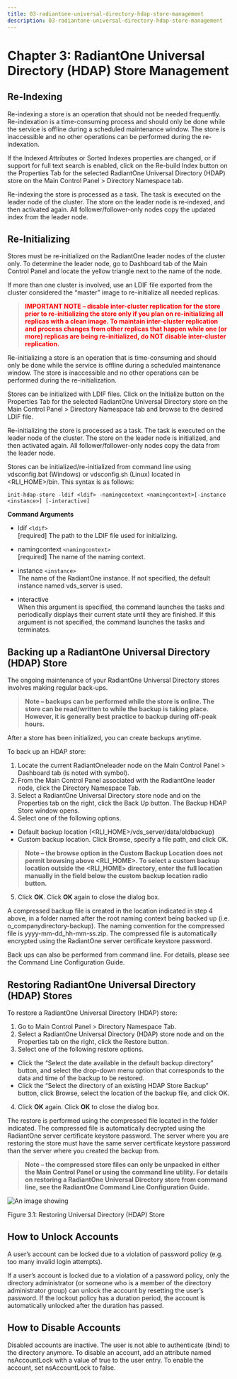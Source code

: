 ```yaml
---
title: 03-radiantone-universal-directory-hdap-store-management
description: 03-radiantone-universal-directory-hdap-store-management
---
```

         
# Chapter 3: RadiantOne Universal Directory (HDAP) Store Management

## Re-Indexing

Re-indexing a store is an operation that should not be needed frequently. Re-indexation is a time-consuming process and should only be done while the service is offline during a scheduled maintenance window. The store is inaccessible and no other operations can be performed during the re-indexation.

If the Indexed Attributes or Sorted Indexes properties are changed, or if support for full text search is enabled, click on the Re-build Index button on the Properties Tab for the selected RadiantOne Universal Directory (HDAP) store on the Main Control Panel > Directory Namespace tab.

Re-indexing the store is processed as a task. The task is executed on the leader node of the cluster. The store on the leader node is re-indexed, and then activated again. All follower/follower-only nodes copy the updated index from the leader node.

## Re-Initializing

Stores must be re-initialized on the RadiantOne leader nodes of the cluster only. To determine the leader node, go to Dashboard tab of the Main Control Panel and locate the yellow triangle next to the name of the node.

If more than one cluster is involved, use an LDIF file exported from the cluster considered the “master” image to re-initialize all needed replicas.

><span style="color:red">**IMPORTANT NOTE – disable inter-cluster replication for the store prior to re-initializing the store only if you plan on re-initializing all replicas with a clean image. To maintain inter-cluster replication and process changes from other replicas that happen while one (or more) replicas are being re-initialized, do NOT disable inter-cluster replication.**

Re-initializing a store is an operation that is time-consuming and should only be done while the service is offline during a scheduled maintenance window. The store is inaccessible and no other operations can be performed during the re-initialization.

Stores can be initialized with LDIF files. Click on the Initialize button on the Properties Tab for the selected RadiantOne Universal Directory store on the Main Control Panel > Directory Namespace tab and browse to the desired LDIF file.

Re-initializing the store is processed as a task. The task is executed on the leader node of the cluster. The store on the leader node is initialized, and then activated again. All follower/follower-only nodes copy the data from the leader node.

Stores can be initialized/re-initialized from command line using vdsconfig.bat (Windows) or vdsconfig.sh (Linux) located in <RLI_HOME>/bin. This syntax is as follows:

```
init-hdap-store -ldif <ldif> -namingcontext <namingcontext>[-instance <instance>] [-interactive]
```

**Command Arguments**

- ldif `<ldif>`
<br>[required] The path to the LDIF file used for initializing.

- namingcontext `<namingcontext>`
<br>[required] The name of the naming context.

- instance `<instance>`
<br>The name of the RadiantOne instance. If not specified, the default instance named vds_server is used.

- interactive
<br>When this argument is specified, the command launches the tasks and periodically displays their current state until they are finished. If this argument is not specified, the command launches the tasks and terminates.

## Backing up a RadiantOne Universal Directory (HDAP) Store

The ongoing maintenance of your RadiantOne Universal Directory stores involves making regular back-ups.

>**Note – backups can be performed while the store is online. The store can be read/written to while the backup is taking place. However, it is generally best practice to backup during off-peak hours.**

After a store has been initialized, you can create backups anytime.

To back up an HDAP store:

1. Locate the current RadiantOneleader node on the Main Control Panel > Dashboard tab (is noted with symbol).
2. From the Main Control Panel associated with the RadiantOne leader node, click the Directory Namespace Tab.
3. Select a RadiantOne Universal Directory store node and on the Properties tab on the right, click the Back Up button. The Backup HDAP Store window opens.
4. Select one of the following options.

- Default backup location (<RLI_HOME>/vds_server/data/oldbackup)
- Custom backup location. Click Browse, specify a file path, and click OK.

>**Note – the browse option in the Custom Backup Location does not permit browsing above <RLI_HOME>. To select a custom backup location outside the <RLI_HOME> directory, enter the full location manually in the field below the
custom backup location radio button.**

5. Click **OK**. Click **OK** again to close the dialog box.

A compressed backup file is created in the location indicated in step 4 above, in a folder named after the root naming context being backed up (i.e. o_companydirectory-backup). The naming convention for the compressed file is yyyy-mm-dd_hh-mm-ss.zip. The compressed file is automatically encrypted using the RadiantOne server certificate keystore password.

Back ups can also be performed from command line. For details, please see the Command Line Configuration Guide.

## Restoring RadiantOne Universal Directory (HDAP) Stores

To restore a RadiantOne Universal Directory (HDAP) store:

1. Go to Main Control Panel > Directory Namespace Tab.
2. Select a RadiantOne Universal Directory (HDAP) store node and on the Properties tab on the right, click the Restore button.
3. Select one of the following restore options.

- Click the “Select the date available in the default backup directory” button, and select the drop-down menu option that corresponds to the data and time of the backup to be restored.
- Click the “Select the directory of an existing HDAP Store Backup” button, click Browse, select the location of the backup file, and click OK.

4. Click **OK** again. Click **OK** to close the dialog box.

The restore is performed using the compressed file located in the folder indicated. The compressed file is automatically decrypted using the RadiantOne server certificate keystore
password. The server where you are restoring the store must have the same server certificate keystore password than the server where you created the backup from.

>**Note – the compressed store files can only be unpacked in either the Main Control Panel or using the command line utility. For details on restoring a RadiantOne Universal Directory store from command line, see the RadiantOne
Command Line Configuration Guide.**

![An image showing ](Media/Image3.1.jpg)

Figure 3.1: Restoring Universal Directory (HDAP) Store

## How to Unlock Accounts

A user’s account can be locked due to a violation of password policy (e.g. too many invalid login attempts).

If a user’s account is locked due to a violation of a password policy, only the directory administrator (or someone who is a member of the directory administrator group) can unlock the account by resetting the user’s password. If the lockout policy has a duration period, the account is automatically unlocked after the duration has passed.

## How to Disable Accounts

Disabled accounts are inactive. The user is not able to authenticate (bind) to the directory anymore. To disable an account, add an attribute named nsAccountLock with a value of true to the user entry. To enable the account, set nsAccountLock to false.